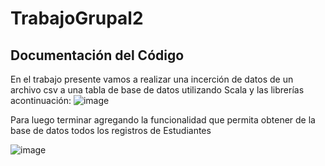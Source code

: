 # TrabajoGrupal2
## Documentación del Código
En el trabajo presente vamos a realizar una incerción de datos de un archivo csv a una tabla de base de datos utilizando Scala y las librerías acontinuación: 
![image](https://github.com/user-attachments/assets/04607d87-e99c-4bd3-8dcc-77681521f820)

Para luego terminar agregando la funcionalidad que permita obtener de la base de datos todos los registros de Estudiantes

![image](https://github.com/user-attachments/assets/ca5d964c-a943-44c0-a464-e360cfda1dce)
